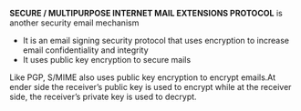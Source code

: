 **SECURE / MULTIPURPOSE INTERNET MAIL EXTENSIONS PROTOCOL** is another security email mechanism 
- It is an email signing security protocol that uses encryption to increase email confidentiality and integrity 
- It uses public key encryption to secure mails 

Like PGP, S/MIME also uses public key encryption to encrypt emails.At ender side the receiver’s public key is used to encrypt while at the receiver side, the receiver’s private key is used to decrypt.
